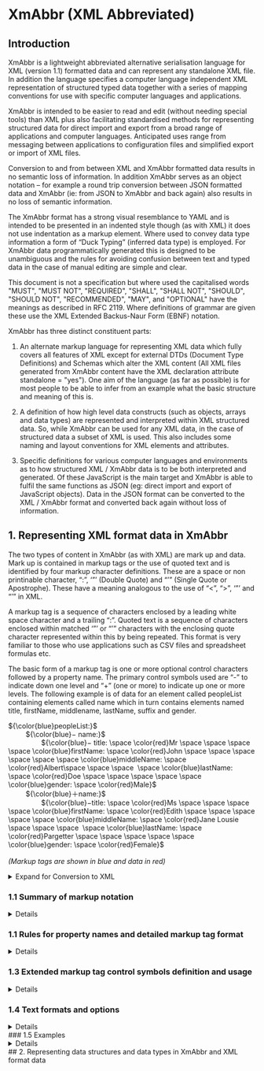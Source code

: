 # **XmAbbr (XML Abbreviated)**

## Introduction

XmAbbr is a lightweight abbreviated alternative serialisation language for XML (version 1.1) formatted data and can represent any standalone XML file. In addition the language specifies a computer language independent XML representation of structured typed data together with a series of mapping conventions for use with specific computer languages and applications.

XmAbbr is intended to be easier to read and edit (without needing special tools) than XML plus also facilitating standardised methods for representing structured data for direct import and export from a broad range of applications and computer languages. Anticipated uses range from messaging between applications to configuration files and simplified export or import of XML files.

Conversion to and from between XML and XmAbbr formatted data results in no semantic loss of information. In addition XmAbbr serves as an object notation – for example a round trip conversion between JSON formatted data and XmAbbr (ie: from JSON to XmAbbr and back again) also results in no loss of semantic information.

The XmAbbr format has a strong visual resemblance to YAML and is intended to be presented in an indented style though (as with XML) it does not use indentation as a markup element. Where used to convey data type information a form of “Duck Typing” (inferred data type) is employed. For XmAbbr data programmatically generated this is designed to be unambiguous and the rules for avoiding confusion between text and typed data in the case of manual editing are simple and clear.

This document is not a specification but where used the capitalised words "MUST", "MUST NOT", "REQUIRED", "SHALL", "SHALL NOT", "SHOULD", "SHOULD NOT", "RECOMMENDED",  "MAY", and       "OPTIONAL" have the meanings as described in RFC 2119. Where definitions of grammar are given these use the XML Extended Backus-Naur Form (EBNF) notation.

XmAbbr has three distinct constituent parts:

1. An alternate markup language for representing XML data which fully covers all features of XML except for external DTDs (Document Type Definitions) and Schemas which alter the XML content (All XML files generated from XmAbbr content have the XML declaration attribute standalone = "yes"). One aim of the language (as far as possible) is for most people to be able to infer from an example what the basic structure and meaning of this is.

2. A definition of how high level data constructs (such as objects, arrays and data types) are represented and interpreted within XML structured data. So, while XmAbbr can be used for any XML data, in the case of structured data a subset of XML is used. This also includes some naming and layout conventions for XML elements and attributes.

3. Specific definitions for various computer languages and environments as to how structured XML / XmAbbr data is to be both interpreted and generated. Of these JavaScript is the main target and XmAbbr is able to fulfil the same functions as JSON (eg: direct import and export of JavaScript objects). Data in the JSON format can be converted to the XML / XmAbbr format and converted back again without loss of information.

## 1. Representing XML format data in XmAbbr

The two types of content in XmAbbr (as with XML) are mark up and data. Mark up is contained in markup tags or the use of quoted text and is identified by four markup character definitions. These are a space or non printinable character, “:”, ‘”’ (Double Quote) and “’” (Single Quote or Apostrophe). These have a meaning analogous to the use of “<”, “>”, ‘”’ and “’” in XML. 

A markup tag is a sequence of characters enclosed by a leading white space character and a trailing “:”.  Quoted text is a sequence of characters enclosed within matched ‘”’ or “’” characters with the enclosing quote character represented within this by being repeated. This format is very familiar to those who use applications such as CSV files and spreadsheet formulas etc.

The basic form of a markup tag is one or more optional control characters followed by a property name. The primary control symbols used are “-” to indicate down one level and “+” (one or more) to indicate up one or more levels. The following example is of data for an element called peopleList containing elements called name which in turn contains elements named title, firstName, middlename, lastName, suffix and gender.

${\color{blue}peopleList:}$  <br>
         ${\color{blue}− name:}$  <br>
                 ${\color{blue}− title: \space \color{red}Mr \space \space \space \space \color{blue}firstName: \space \color{red}John \space \space \space \space \space \space \color{blue}middleName: \space \color{red}Albert\space \space \space  \space \color{blue}lastName: \space \color{red}Doe \space \space \space \space \space \color{blue}gender: \space \color{red}Male}$  <br>
         ${\color{blue}＋name:}$  <br>
                 ${\color{blue}−title: \space \color{red}Ms \space \space \space \space \color{blue}firstName: \space \color{red}Edith \space \space \space \space \space \color{blue}middleName: \space \color{red}Jane Lousie \space \space \space  \space \color{blue}lastName: \space \color{red}Pargetter \space \space \space \space \space \color{blue}gender: \space \color{red}Female}$  <br>
<br>
*(Markup tags are shown in blue and data in red)* <br>
<details>
<summary> Expand for Conversion to XML </summary>

${\color{blue}ᐸpeopleList}$  <br>
         ${\color{blue}ᐳᐸname}$  <br>
                 ${\color{blue}ᐳᐸtitleᐳ \color{red}Mr \color{blue}ᐸ/titleᐳᐸfirstNameᐳ \color{red}John \color{blue} ᐸ/firstNameᐳᐸmiddleNameᐳ \color{red}Albert \color{blue} ᐸ/middleName}$  <br>
                 ${\color{blue}ᐳᐸlastNameᐳ \color{red}Doe \color{blue}ᐸ/lastNameᐳᐸgenderᐳ \color{red}Male \color{blue} ᐸ/gender}$  <br>
         ${\color{blue}ᐳᐸname }$  <br>
                 ${\color{blue}ᐳᐸtitleᐳ \color{red}Ms \color{blue}ᐸ/titleᐳᐸfirstNameᐳ \color{red}Edith \color{blue} ᐸ/firstNameᐳᐸmiddleNameᐳ \color{red}Jane Lousie  \color{blue} ᐸ/middleName}$  <br>
                 ${\color{blue}ᐳᐸlastNameᐳ \color{red}Pargetter \color{blue}ᐸ/lastNameᐳᐸgenderᐳ \color{red}Female \color{blue} ᐸ/genderᐳ}$  <br>
</details>



### 1.1 Summary of markup notation 
<details>
<summary>   Details </summary>

Before processing any XmAbbr input data is normalised to Unicode NFC (Normalisation Form Canonical Composition). This is however applied before any numeric character references are decoded. Any space or other non-printable character is treated as a word or token delimiter unless within quoted text

#### 1.1.1 Property Name rules

Property names are either standard names or a form of quoted text. A standard name follows the form common in most computer languages of variable names starting with a visible character which is not a symbol nor an ASCII decimal digit (0–9); with digits allowed for following characters. In addition the underline (“_”) character is allowed as both a starting and following character while  hyphen minus (“-”) can be a following character. Within XML the additional characters of “:” and “.” are allowed in property names but are used for specific purposes (such as namespaces) and are not allowed in XmAbbr standard names.
 
<details>
<summary> XML Extended Backus-Naur Form (EBNF) definition </summary>

The rules of the grammar used in XmAbbr for representing XML data are as follows:
<details>
<summary> Expand for a definition of XML EBNF notation </summary>
Each rule in the grammar defines a symbol in the format:  symbol ::= expression<br>

With an expression consisting of various combinations of basic terms, operators and previously defined symbols. Basic terms define a string of one or more characters and consist of:<br>

 * Literal quoted strings – enclosed in by either a single or double quote character (eg: “XXX” or ‘XXX’).
* Unicode character numeric references (ISO 10646) - of the form #xH where H is a hexadecimal integer or #N where N is a base 10 integer (eg: #xF6, #x1F2B2, #67, #65421).
* A character class – enclosed between “[“ and “]” characters and defining one or many possible     values for a single character. This may include either one or more literal characters or one or more Unicode character numeric references and may specify ranges by using a “-” character between two characters or character references. In addition a character class my specify any character except for those given by starting the class with “[^”. Examples of character classes are:

  - #x6D or #155 or [m]  or “m” - all match the single character “m”
  - [#x61-#x7A] or [#141-#172] or [a-z] – all match the lowercase letters “a” to “z”
  - [A-Za-z] or [#141-#172#x41-#x5A] or [a-z] | [A-Z] – all match all letters in the ASCII range
  - [^a-z] or [^#x61-#x7A] – matches any character that is not in the range “a” to “z”

Operators which may be used in combination with basic terms or expressions in order of precedence are:<br>


* Brackets – enclosing expressions in opening and closing brackets “(“ and “)” alters the order of expression evaluation or can be used to make this clear. 
* Occurrence operators – these are postfix operators which follow an expression or term and define how many times this may occur. They are “?” for a single occurrence which is optional, “*” for zero or many occurrences and “+” for one or more. If no occurrence operator is used then the expression or term must occur once.
* But Not operator – this is the infix operator “-” and defines a result which matches the left hand side expression but does not match the right hand side expression. 
* Concatenation – this is an infix operator implied by space(s) between expressions meaning expressions applied in sequence.
* Or operator – this is the infix operator “|” meaning a result which matches either expression.

Examples of expressions are:<br>

* ( [ก-๛]  |  [0-9] )+ – matches one or more characters which are Thai characters or ASCII digits.
* ( “w” | “t” ) “alk” ( “ing” | “ed” | “s” ) ?  - matches any of the words walk, walking, walked, walks, talk, talking, talked or talks (The trailing “?” operator make the alternative endings optional).
* [#x21-#xFE] – [0-9] – matches any printable ASCII character except digits.




Refer to [Extensible Markup Language (XML) 1.1 – Notation ](https://www.w3.org/TR/xml11/#sec-notation)

</details>


 **SingleQuotedText** ::=  [‘] ( [^'] | ( [‘] [‘] ) ) * [‘]<br>
 **DoubleQuotedText** ::=  [“] ( [^”] | ( [“] [“] ) ) * [“]<br>
 **QuotedText** ::=  SingleQuotedText | DoubleQuotedText<br>
 **NonPrintingChar** ::=  [#x00-#x20] | #x7F-#xA0 | [#x2000-#x200A] |#x2028 | #x2029 | #x202F | #x205F | #x3000 <br>
 **WhiteSpace** ::= NonPrintingChar +<br>
 **PrintingChar** ::= [#x21-#x7E] | [#xA1-#x1FFF] | [#x200B-#x2027] | [#x202A-#x202E] | [#x2030-#x205E] | [#x2060-#x2FFF] | [#x3001-#x10FFFF]<br>
 **TokenChar** ::= PrintingChar - [:‘“] <br>
 **TokenText** ::= TokenChar +<br>
 **DecDigit** ::= [0-9]<br>
 **HexDigit** ::= [0-9a-fA-F]<br>
 **HexCharRef** ::= “#” ? [xX] HexDigit HexDigit ?  HexDigit ? HexDigit ? HexDigit ? HexDigit ?<br>
 **DecCharRef** ::= “#” ? DecDigit DecDigit ? DecDigit ? DecDigit ? DecDigit ? DecDigit ? DecDigit ?<br>
 **NumCharRef** ::=   HexCharRef | DecCharRef<br>
 **InterQuoteToken** ::=  TokenText - NumCharRef<br>
 **QuotedTokenOrRefs** ::= QuotedText ( ( NumCharRef | InterQuoteToken ) QuotedText ) + <br>
 **Text** ::= WhiteSpace? ( ( TokenText |  QuotedTokenOrRefs | QuotedText ) WhiteSpace ) +<br>




 **NameStartChar** ::=  | [A-Z] | "_" | [a-z] | [#xC0-#xD6] | [#xD8-#xF6] | [#xF8-#x2FF] | [#x370-#x37D] | [#x37F-#x1FFF] | [#x200C-#x200D] | [#x2070-#x218F] | [#x2C00-#x2FEF] | [#x3001-#xD7FF] | [#xF900-#xFDCF] | [#xFDF0-#xFFFD] | [#x10000-#xEFFFF]<br>
 **NameChar** ::= NameStartChar | "-" | [0-9] | #xB7 | [#x0300-#x036F] | [#x203F-#x2040]<br>
 **Name** ::= NameStartChar ( NameChar ) *<br>
Names ::= Name ( #x20 Name )*
Nmtoken ::= ( NameChar )+
Nmtokens ::= Nmtoken ( #x20 Nmtoken )*
</details>

</details>

### 1.1 Rules for property names and detailed markup tag format 
<details>
<summary>   Details </summary>

Insert text here

</details>

### 1.3 Extended markup tag control symbols definition and usage
 
<details>
<summary>   Details </summary>

Insert text here

</details>

### 1.4 Text formats and options 
<details>
<summary>   Details </summary>

Insert text here

</details>
### 1.5 Examples 
<details>
<summary>   Details </summary>

**ᐸ?xml** version="1.0" encoding="UTF-8"**?ᐳ** <br>
**ᐸDocument** xmlns="urn:iso:std:iso:20022:tech:xsd:pain.008.001.02" xmlns:xsi="www,w3,org/2001/XMLSchema-instance" **ᐳ** <br>
        **ᐸCstmrDrctDbtInitnᐳ** <br>
                **ᐸGrpHdrᐳ** <br>
                        **ᐸMsgIdᐳ**Message 9 200131106**ᐸ/MsgIdᐳ** <br>
                        **ᐸCreDtTmᐳ**2013-10-08T12:57:52**ᐸ/CreDtTmᐳ** <br>
                        **ᐸNbOfTxsᐳ**2**ᐸ/NbOfTxsᐳ** <br>
                        **ᐸCtrlSumᐳ**0.30**ᐸ/CtrlSumᐳ** <br>
                        **ᐸInitgPtyᐳ** <br>
                                **ᐸNmᐳ**PILOTFORETAG B**ᐸ/Nmᐳ** <br>
                                **ᐸIdᐳ** <br>
                                        **ᐸOrgIdᐳ** <br>
                                                **ᐸOthrᐳ** <br>
                                                        **ᐸIdᐳ**3321251633**ᐸ/Idᐳ** <br>
                                                        **ᐸSchmeNmᐳ** <br>
                                                                **ᐸCdᐳ**BANK**ᐸ/Cdᐳ** <br>
                                                        **ᐸ/SchmeNmᐳ** <br>
                                                **ᐸ/Othrᐳ** <br>
                                        **ᐸ/OrgIdᐳ** <br>
                                **ᐸ/Idᐳ** <br>
                        **ᐸ/InitgPtyᐳ** <br>
                **ᐸ/GrpHdrᐳ** <br>
                **ᐸPmtInfᐳ** <br>
                        **ᐸPmtInfIdᐳ**SEND PAYMENT VER 009**ᐸ/PmtInfIdᐳ** <br>
                        **ᐸPmtMtdᐳ**DD**ᐸ/PmtMtdᐳ** <br>
                        **ᐸBtchBookgᐳ**true**ᐸ/BtchBookgᐳ** <br>
                        **ᐸNbOfTxsᐳ**2**ᐸ/NbOfTxsᐳ** <br>
                        **ᐸCtrlSumᐳ**0.30**ᐸ/CtrlSumᐳ** <br>
                        **ᐸPmtTpInfᐳ** <br>
                                **ᐸSvcLvlᐳ** <br>
                                        **ᐸCdᐳ**SEPA**ᐸ/Cdᐳ** <br>
                                **ᐸ/SvcLvlᐳ** <br>
                                **ᐸLclInstrmᐳ** <br>
                                        **ᐸCdᐳ**B2B**ᐸ/Cdᐳ** <br>
                                **ᐸ/LclInstrmᐳ** <br>
                                **ᐸSeqTpᐳ**RCUR**ᐸ/SeqTpᐳ** <br>
                        **ᐸ/PmtTpInfᐳ** <br>
                        **ᐸReqdColltnDtᐳ**2013-11-08**ᐸ/ReqdColltnDtᐳ** <br>
                        **ᐸCdtrᐳ** <br>
                                **ᐸNmᐳ**PILOTFORETAG B**ᐸ/Nmᐳ** <br>
                                **ᐸPstlAdrᐳ** <br>
                                        **ᐸCtryᐳ**DE**ᐸ/Ctryᐳ** <br>
                                **ᐸ/PstlAdrᐳ** <br>
                        **ᐸ/Cdtrᐳ** <br>
                        **ᐸCdtrAcctᐳ** <br>
                                **ᐸIdᐳ** <br>
                                        **ᐸIBANᐳ**NL58HAND0718128982**ᐸ/IBANᐳ** <br>
                                **ᐸ/Idᐳ** <br>
                        **ᐸ/CdtrAcctᐳ** <br>
                        **ᐸCdtrAgtᐳ** <br>
                                **ᐸFinInstnIdᐳ** <br>
                                        **ᐸBICᐳ**HANDNL2A**ᐸ/BICᐳ** <br>
                                **ᐸ/FinInstnIdᐳ** <br>
                        **ᐸ/CdtrAgtᐳ** <br>
                        **ᐸCdtrSchmeIdᐳ** <br>
                                **ᐸIdᐳ** <br>
                                        **ᐸPrvtIdᐳ** <br>
                                                **ᐸOthrᐳ** <br>
                                                        **ᐸIdᐳ**SE92ZZZ3321251633**ᐸ/Idᐳ** <br>
                                                        **ᐸSchmeNmᐳ** <br>
                                                                **ᐸPrtryᐳ**SEPA**ᐸ/Prtryᐳ** <br>
                                                        **ᐸ/SchmeNmᐳ** <br>
                                                **ᐸ/Othrᐳ** <br>
                                        **ᐸ/PrvtIdᐳ** <br>
                                **ᐸ/Idᐳ** <br>
                        **ᐸ/CdtrSchmeIdᐳ** <br>
                        **ᐸDrctDbtTxInfᐳ** <br>
                                **ᐸPmtIdᐳ** <br>
                                        **ᐸEndToEndIdᐳ**BMO1 SEND PROD VER 10 1106**ᐸ/EndToEndIdᐳ** <br>
                                **ᐸ/PmtIdᐳ** <br>
                                **ᐸInstdAmt** Ccy="EUR"**ᐳ**0.20**ᐸ/InstdAmtᐳ** <br>
                                **ᐸChrgBrᐳ**SLEV**ᐸ/ChrgBrᐳ** <br>
                                **ᐸDrctDbtTxᐳ** <br>
                                        **ᐸMndtRltdInfᐳ** <br>
                                                **ᐸMndtIdᐳ**PRODVER8**ᐸ/MndtIdᐳ** <br>
                                                **ᐸDtOfSgntrᐳ**2011-10-01**ᐸ/DtOfSgntrᐳ** <br>
                                        **ᐸ/MndtRltdInfᐳ** <br>
                                **ᐸ/DrctDbtTxᐳ** <br>
                                **ᐸDbtrAgtᐳ** <br>
                                        **ᐸFinInstnIdᐳ** <br>
                                                **ᐸBICᐳ**HANDDEFF**ᐸ/BICᐳ** <br>
                                        **ᐸ/FinInstnIdᐳ** <br>
                                **ᐸ/DbtrAgtᐳ** <br>
                                **ᐸDbtrᐳ** <br>
                                        **ᐸNmᐳ**Pilot B**ᐸ/Nmᐳ** <br>
                                        **ᐸPstlAdrᐳ** <br>
                                                **ᐸCtryᐳ**NL**ᐸ/Ctryᐳ** <br>
                                        **ᐸ/PstlAdrᐳ** <br>
                                        **ᐸIdᐳ** <br>
                                                **ᐸOrgIdᐳ** <br>
                                                        **ᐸOthrᐳ** <br>
                                                                **ᐸIdᐳ**3321251633**ᐸ/Idᐳ** <br>
                                                                **ᐸSchmeNmᐳ** <br>
                                                                        **ᐸCdᐳ**CUST**ᐸ/Cdᐳ** <br>
                                                                **ᐸ/SchmeNmᐳ** <br>
                                                        **ᐸ/Othrᐳ** <br>
                                                **ᐸ/OrgIdᐳ** <br>
                                        **ᐸ/Idᐳ** <br>
                                **ᐸ/Dbtrᐳ** <br>
                                **ᐸDbtrAcctᐳ** <br>
                                        **ᐸIdᐳ** <br>
                                                **ᐸIBANᐳ**DE50514206000011350044**ᐸ/IBANᐳ** <br>
                                        **ᐸ/Idᐳ** <br>
                                **ᐸ/DbtrAcctᐳ** <br>
                                **ᐸRmtInfᐳ** <br>
                                        **ᐸUstrdᐳ**Invoice 1**ᐸ/Ustrdᐳ** <br>
                                **ᐸ/RmtInfᐳ** <br>
                        **ᐸ/DrctDbtTxInfᐳ** <br>
                        **ᐸDrctDbtTxInfᐳ** <br>
                                **ᐸPmtIdᐳ** <br>
                                        **ᐸEndToEndIdᐳ**BMO2 SEND PROD VER 11 1106**ᐸ/EndToEndIdᐳ** <br>
                                **ᐸ/PmtIdᐳ** <br>
                                **ᐸInstdAmt** Ccy="EUR"**ᐳ**0.10**ᐸ/InstdAmtᐳ** <br>
                                **ᐸChrgBrᐳ**SLEV**ᐸ/ChrgBrᐳ** <br>
                                **ᐸDrctDbtTxᐳ** <br>
                                        **ᐸMndtRltdInfᐳ** <br>
                                                **ᐸMndtIdᐳ**PRODVER9**ᐸ/MndtIdᐳ** <br>
                                                **ᐸDtOfSgntrᐳ**2011-10-01**ᐸ/DtOfSgntrᐳ** <br>
                                        **ᐸ/MndtRltdInfᐳ** <br>
                                **ᐸ/DrctDbtTxᐳ** <br>
                                **ᐸDbtrAgtᐳ** <br>
                                        **ᐸFinInstnIdᐳ** <br>
                                                **ᐸBICᐳ**HANDDEFF**ᐸ/BICᐳ** <br>
                                        **ᐸ/FinInstnIdᐳ** <br>
                                **ᐸ/DbtrAgtᐳ** <br>
                                **ᐸDbtrᐳ** <br>
                                        **ᐸNmᐳ**PILOT B**ᐸ/Nmᐳ** <br>
                                        **ᐸPstlAdrᐳ** <br>
                                                **ᐸCtryᐳ**DE**ᐸ/Ctryᐳ** <br>
                                        **ᐸ/PstlAdrᐳ** <br>
                                        **ᐸIdᐳ** <br>
                                                **ᐸOrgIdᐳ** <br>
                                                        **ᐸOthrᐳ** <br>
                                                                **ᐸIdᐳ**5567578793**ᐸ/Idᐳ** <br>
                                                                **ᐸSchmeNmᐳ** <br>
                                                                        **ᐸCdᐳ**CUST**ᐸ/Cdᐳ** <br>
                                                                **ᐸ/SchmeNmᐳ** <br>
                                                        **ᐸ/Othrᐳ** <br>
                                                **ᐸ/OrgIdᐳ** <br>
                                        **ᐸ/Idᐳ** <br>
                                **ᐸ/Dbtrᐳ** <br>
                                **ᐸDbtrAcctᐳ** <br>
                                        **ᐸIdᐳ** <br>
                                                **ᐸIBANᐳ**DE84514206000011350014**ᐸ/IBANᐳ** <br>
                                        **ᐸ/Idᐳ** <br>
                                **ᐸ/DbtrAcctᐳ** <br>
                                **ᐸRmtInfᐳ** <br>
                                        **ᐸUstrdᐳ**Invoice 2**ᐸ/Ustrdᐳ** <br>
                                **ᐸ/RmtInfᐳ** <br>
                        **ᐸ/DrctDbtTxInfᐳ** <br>
                **ᐸ/PmtInfᐳ** <br>
        **ᐸ/CstmrDrctDbtInitnᐳ** <br>
**ᐸ/Documentᐳ** <br>

</details>
## 2. Representing data structures and data types in XmAbbr and XML format data

